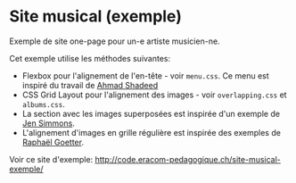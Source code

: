 # Site musical (exemple)

Exemple de site one-page pour un-e artiste musicien-ne.

Cet exemple utilise les méthodes suivantes:

- Flexbox pour l'alignement de l'en-tête - voir `menu.css`. Ce menu est inspiré du travail de [Ahmad Shadeed][1]
- CSS Grid Layout pour l'alignement des images - voir `overlapping.css` et `albums.css`.
- La section avec les images superposées est inspirée d'un exemple de [Jen Simmons][2].
- L'alignement d'images en grille régulière est inspirée des exemples de [Raphaël Goetter][3].

Voir ce site d'exemple:
http://code.eracom-pedagogique.ch/site-musical-exemple/

[1]: https://ishadeed.com/article/website-headers-flexbox/
[2]: https://labs.jensimmons.com/2017/01-003E.html
[3]: https://codepen.io/raphaelgoetter/pen/pgRQwv
